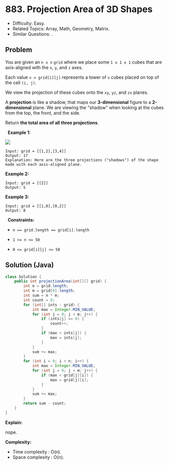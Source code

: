 # 883. Projection Area of 3D Shapes

- Difficulty: Easy.
- Related Topics: Array, Math, Geometry, Matrix.
- Similar Questions: .

## Problem

You are given an ```n x n``` ```grid``` where we place some ```1 x 1 x 1``` cubes that are axis-aligned with the ```x```, ```y```, and ```z``` axes.

Each value ```v = grid[i][j]``` represents a tower of ```v``` cubes placed on top of the cell ```(i, j)```.

We view the projection of these cubes onto the ```xy```, ```yz```, and ```zx``` planes.

A **projection** is like a shadow, that maps our **3-dimensional** figure to a **2-dimensional** plane. We are viewing the "shadow" when looking at the cubes from the top, the front, and the side.

Return **the total area of all three projections**.

 
**Example 1:**

![](https://s3-lc-upload.s3.amazonaws.com/uploads/2018/08/02/shadow.png)

```
Input: grid = [[1,2],[3,4]]
Output: 17
Explanation: Here are the three projections ("shadows") of the shape made with each axis-aligned plane.
```

**Example 2:**

```
Input: grid = [[2]]
Output: 5
```

**Example 3:**

```
Input: grid = [[1,0],[0,2]]
Output: 8
```

 
**Constraints:**


	
- ```n == grid.length == grid[i].length```
	
- ```1 <= n <= 50```
	
- ```0 <= grid[i][j] <= 50```



## Solution (Java)

```java
class Solution {
    public int projectionArea(int[][] grid) {
        int n = grid.length;
        int m = grid[0].length;
        int sum = n * m;
        int count = 0;
        for (int[] ints : grid) {
            int max = Integer.MIN_VALUE;
            for (int j = 0; j < m; j++) {
                if (ints[j] == 0) {
                    count++;
                }
                if (max < ints[j]) {
                    max = ints[j];
                }
            }
            sum += max;
        }
        for (int i = 0; i < n; i++) {
            int max = Integer.MIN_VALUE;
            for (int j = 0; j < m; j++) {
                if (max < grid[j][i]) {
                    max = grid[j][i];
                }
            }
            sum += max;
        }
        return sum - count;
    }
}
```

**Explain:**

nope.

**Complexity:**

* Time complexity : O(n).
* Space complexity : O(n).
